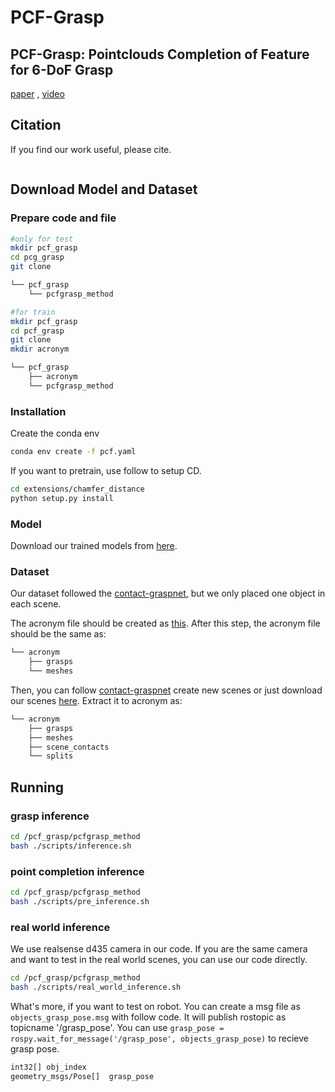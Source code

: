 # PCF-Grasp

## PCF-Grasp: Pointclouds Completion of Feature for 6-DoF Grasp

[paper]() , [video]()

## Citation
If you find our work useful, please cite.
```latex
```

## Download Model and Dataset

### Prepare code and file

```bash
#only for test
mkdir pcf_grasp
cd pcg_grasp
git clone

└── pcf_grasp
    └── pcfgrasp_method

#for train
mkdir pcf_grasp
cd pcf_grasp
git clone 
mkdir acronym

└── pcf_grasp
    ├── acronym
    └── pcfgrasp_method
```

### Installation

Create the conda env

```bash
conda env create -f pcf.yaml
```

If you want to pretrain, use follow to setup CD.

```bash
cd extensions/chamfer_distance
python setup.py install
```

### Model

Download our trained models from [here]().

### Dataset

Our dataset followed the [contact-graspnet](https://github.com/NVlabs/contact_graspnet), but we only placed one object in each scene.

The acronym file should be created as [this](https://github.com/NVlabs/acronym#using-the-full-acronym-dataset). After this step, the acronym file should be the same as:

```bash
└── acronym
    ├── grasps
    └── meshes
```

Then, you can follow [contact-graspnet](https://github.com/NVlabs/contact_graspnet) create new scenes or just download our scenes [here](). Extract it to acronym as:

```bash
└── acronym
    ├── grasps
    ├── meshes
    ├── scene_contacts
    └── splits
```

## Running

### grasp inference

```bash
cd /pcf_grasp/pcfgrasp_method
bash ./scripts/inference.sh
```

### point completion inference

```bash
cd /pcf_grasp/pcfgrasp_method
bash ./scripts/pre_inference.sh
```

### real world inference

We use realsense d435 camera in our code. If you are the same camera and want to test in the real world scenes, you can use our code directly.

```bash
cd /pcf_grasp/pcfgrasp_method
bash ./scripts/real_world_inference.sh
```

What's more, if you want to test on robot. You can create a msg file as `objects_grasp_pose.msg` with follow code. It will publish rostopic as topicname '/grasp_pose'. You can use `grasp_pose = rospy.wait_for_message('/grasp_pose', objects_grasp_pose)` to recieve grasp pose.

```bash
int32[] obj_index
geometry_msgs/Pose[]  grasp_pose
```
